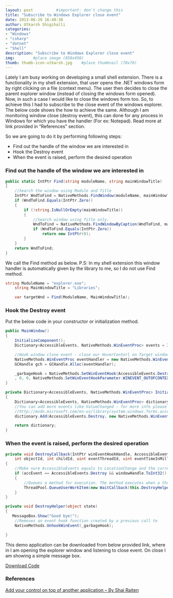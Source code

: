 ```yaml
---
layout: post          #important: don't change this
title: "Subscribe to Windows Explorer close event"
date: 2013-06-29 16:49:38
author: Utkarsh Shigihalli
categories:
- "Windows"
- "csharp"
- "dotnet"
- "Shell"
description: "Subscribe to Windows Explorer close event"
img:        #place image (850x450)
thumb: thumb-icon-utkarsh.jpg    #place thumbnail (70x70)
---
```

Lately I am busy working on developing a small shell extension. There is a functionality in my shell extension, that user opens the .NET windows form by right clicking on a file (context menu). The user then decides to close the parent explorer window (instead of closing the windows form opened). Now, in such a case I would like to close the windows form too. So, to achieve this I had to subscribe to the close event of the windows explorer. The below code shows the how to achieve the same. Although I am monitoring window close (destroy event), this can done for any process in Windows for which you have the handler (For ex: Notepad). Read more at link provided in “References” section.

So we are going to do it by performing following steps:

*   Find out the handle of the window we are interested in 
*   Hook the Destroy event 
*   When the event is raised, perform the desired operation   

### Find out the handle of the window we are interested in ###

```cs
public static IntPtr Find(string moduleName, string mainWindowTitle)
{
    //Search the window using Module and Title
    IntPtr WndToFind = NativeMethods.FindWindow(moduleName, mainWindowTitle);
    if (WndToFind.Equals(IntPtr.Zero))
    {
        if (!string.IsNullOrEmpty(mainWindowTitle))
        {
            //Search window using Title only.
            WndToFind = NativeMethods.FindWindowByCaption(WndToFind, mainWindowTitle);
            if (WndToFind.Equals(IntPtr.Zero))
                return new IntPtr(0);
        }
    }
    return WndToFind;
}
```
We call the Find method as below. P.S: In my shell extension this window handler is automatically given by the library to me, so I do not use Find method.

```cs
string ModuleName = "explorer.exe";
    string MainWindowTitle = "Libraries";

    var targetWnd = Find(ModuleName, MainWindowTitle);
```

### Hook the Destroy event ###

Put the below code in your constructor or initialization method.

```cs
public MainWindow()
{
    InitializeComponent();
    Dictionary<AccessibleEvents, NativeMethods.WinEventProc> events = InitializeWinEventToHandlerMap();

    //Hook window close event - close our HoverContorl on Target window close.
    NativeMethods.WinEventProc eventHandler = new NativeMethods.WinEventProc(events[AccessibleEvents.Destroy].Invoke);
    GCHandle gch = GCHandle.Alloc(eventHandler);

    _garbageHook = NativeMethods.SetWinEventHook(AccessibleEvents.Destroy, AccessibleEvents.Destroy, IntPtr.Zero, eventHandler
    , 0, 0, NativeMethods.SetWinEventHookParameter.WINEVENT_OUTOFCONTEXT);
}

private Dictionary<AccessibleEvents, NativeMethods.WinEventProc> InitializeWinEventToHandlerMap()
{
    Dictionary<AccessibleEvents, NativeMethods.WinEventProc> dictionary = new Dictionary<AccessibleEvents, NativeMethods.WinEventProc>();
    //You can add more events like ValueChanged - for more info please read - 
    //http://msdn.microsoft.com/en-us/library/system.windows.forms.accessibleevents.aspx
    dictionary.Add(AccessibleEvents.Destroy, new NativeMethods.WinEventProc(this.DestroyCallback));

    return dictionary;
}
```

### When the event is raised, perform the desired operation ###

```cs
private void DestroyCallback(IntPtr winEventHookHandle, AccessibleEvents accEvent, IntPtr windowHandle, 
    int objectId, int childId, uint eventThreadId, uint eventTimeInMilliseconds)
{
    //Make sure AccessibleEvents equals to LocationChange and the current window is the Target Window.
    if (accEvent == AccessibleEvents.Destroy && windowHandle.ToInt32() == _targetWindowHandler.ToInt32())
    {
        //Queues a method for execution. The method executes when a thread pool thread becomes available.
        ThreadPool.QueueUserWorkItem(new WaitCallback(this.DestroyHelper));
    }
}

private void DestroyHelper(object state)
{
   MessageBox.Show("Good bye!");
    //Removes an event hook function created by a previous call to 
    NativeMethods.UnhookWinEvent(_garbageHook);

}
```

This demo application can be downloaded from below provided link, where in I am opening the explorer window and listening to close event. On close I am showing a simple message box.

[Download Code](https://github.com/onlyutkarsh/ExplorerCloseEventListener)

### References ###

[Add your control on top of another application – By Shai Raiten](http://www.codeproject.com/Articles/80255/Add-Your-Control-On-Top-Another-Application)